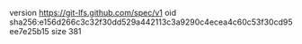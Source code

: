 version https://git-lfs.github.com/spec/v1
oid sha256:e156d266c3c32f30dd529a442113c3a9290c4ecea4c60c53f30cd95ee7e25b15
size 381
